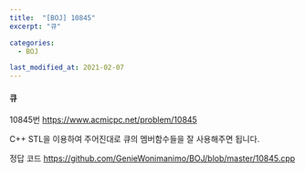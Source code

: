 ```yaml
---
title:  "[BOJ] 10845"
excerpt: "큐"

categories:
  - BOJ

last_modified_at: 2021-02-07
---
```


#### 큐

10845번 <https://www.acmicpc.net/problem/10845>

C++ STL을 이용하여 주어진대로 큐의 멤버함수들을 잘 사용해주면 됩니다.

정답 코드 <https://github.com/GenieWonimanimo/BOJ/blob/master/10845.cpp>